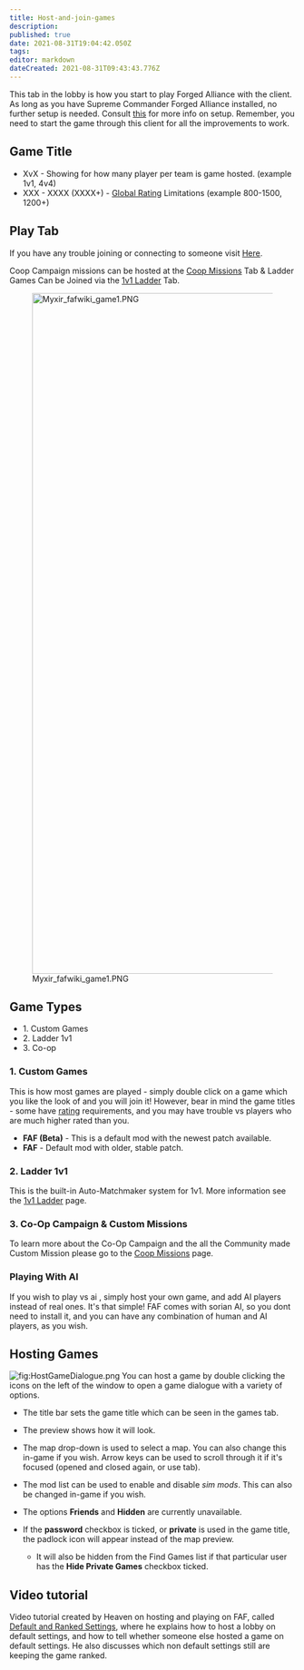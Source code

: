 ```yaml
---
title: Host-and-join-games
description: 
published: true
date: 2021-08-31T19:04:42.050Z
tags: 
editor: markdown
dateCreated: 2021-08-31T09:43:43.776Z
---
```


This tab in the lobby is how you start to play Forged Alliance with the client. As long as you have Supreme Commander Forged Alliance installed, no further setup is needed. Consult [this](/Setting-Up-FAF) for more info on setup. Remember, you need to start the game through this client for all the improvements to work.

## Game Title

-   XvX - Showing for how many player per team is game hosted. (example
    1v1, 4v4)
-   XXX - XXXX (XXXX+) - [Global Rating](Global_Ranking "wikilink")
    Limitations (example 800-1500, 1200+)

## Play Tab

If you have any trouble joining or connecting to someone visit
[Here](http://wiki.faforever.com/index.php?title=Connection_issues_and_solutions).

Coop Campaign missions can be hosted at the [Coop
Missions](Coop_Missions "wikilink") Tab & Ladder Games Can be Joined via
the [1v1 Ladder](The_Ladder "wikilink") Tab.

<figure>
<img src="Myxir_fafwiki_game1.PNG" title="Myxir_fafwiki_game1.PNG" width="1200" alt="Myxir_fafwiki_game1.PNG" /><figcaption aria-hidden="true">Myxir_fafwiki_game1.PNG</figcaption>
</figure>

## Game Types

-   1\. Custom Games
-   2\. Ladder 1v1
-   3\. Co-op

### 1. Custom Games

This is how most games are played - simply double click on a game which
you like the look of and you will join it! However, bear in mind the
game titles - some have [rating](Global_Ranking "wikilink")
requirements, and you may have trouble vs players who are much higher
rated than you.

-   **FAF (Beta)** - This is a default mod with the newest patch
    available.
-   **FAF** - Default mod with older, stable patch.

### 2. Ladder 1v1

This is the built-in Auto-Matchmaker system for 1v1. More information
see the [1v1 Ladder](The_Ladder "wikilink") page.

### 3. Co-Op Campaign & Custom Missions

To learn more about the Co-Op Campaign and the all the Community made
Custom Mission please go to the [Coop
Missions](Coop_Missions "wikilink") page.

### Playing With AI

If you wish to play vs ai , simply host your own game, and add AI
players instead of real ones. It's that simple! FAF comes with sorian
AI, so you dont need to install it, and you can have any combination of
human and AI players, as you wish.

## Hosting Games

![](HostGameDialogue.png "fig:HostGameDialogue.png") You can host a game
by double clicking the icons on the left of the window to open a game
dialogue with a variety of options.

-   The title bar sets the game title which can be seen in the games
    tab.
-   The preview shows how it will look.
-   The map drop-down is used to select a map. You can also change this
    in-game if you wish. Arrow keys can be used to scroll through it if
    it's focused (opened and closed again, or use tab).
-   The mod list can be used to enable and disable *sim mods*. This can
    also be changed in-game if you wish.

-   The options **Friends** and **Hidden** are currently unavailable.
-   If the **password** checkbox is ticked, or **private** is used in
    the game title, the padlock icon will appear instead of the map
    preview.
    -   It will also be hidden from the Find Games list if that
        particular user has the **Hide Private Games** checkbox ticked.

## Video tutorial

Video tutorial created by Heaven on hosting and playing on FAF, called
[Default and Ranked Settings](https://youtu.be/BpSH12DdoFM), where he
explains how to host a lobby on default settings, and how to tell
whether someone else hosted a game on default settings. He also
discusses which non default settings still are keeping the game ranked.